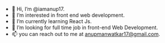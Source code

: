 - 👋 Hi, I’m @iamanup17.
- 👀 I’m interested in front end web development.
- 🌱 I’m currently learning React Js. 
- 💞️ I’m looking for full time job in front-end Web Development. 
- 📫 you can reach out to me at anupmanwatkar17@gmail.com.

<!---
iamanup17/iamanup17 is a ✨ special ✨ repository because its `README.md` (this file) appears on your GitHub profile.
You can click the Preview link to take a look at your changes.
--->
